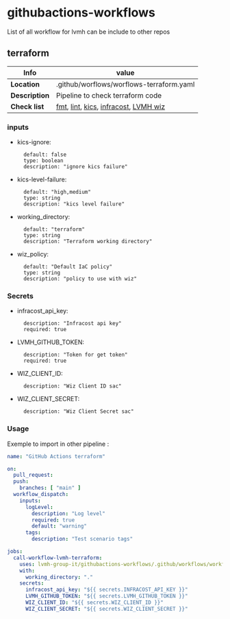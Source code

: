 # githubactions-workflows

List of all workflow for lvmh can be include to other repos

## terraform

| Info | value |
|--------------|------------------------------------------|
| **Location** | .github/worflows/worflows-terraform.yaml |
| **Description** | Pipeline to check terraform code |
| **Check list** | [fmt](https://developer.hashicorp.com/terraform/cli/commands/fmt), [lint](https://github.com/terraform-linters/tflint), [kics](https://github.com/Checkmarx/kics-github-action), [infracost](https://www.infracost.io/), [LVMH wiz](https://www.wiz.io/)

### inputs
- kics-ignore:

        default: false
        type: boolean
        description: "ignore kics failure"
- kics-level-failure:

        default: "high,medium"
        type: string
        description: "kics level failure"
- working_directory:

        default: "terraform"
        type: string
        description: "Terraform working directory"
- wiz_policy:

        default: "Default IaC policy"
        type: string
        description: "policy to use with wiz" 

### Secrets

- infracost_api_key:

        description: "Infracost api key"
        required: true

- LVMH_GITHUB_TOKEN:

        description: "Token for get token"
        required: true

- WIZ_CLIENT_ID:

        description: "Wiz Client ID sac"

- WIZ_CLIENT_SECRET:

        description: "Wiz Client Secret sac"

### Usage

Exemple to import in other pipeline :

```yaml
name: "GitHub Actions terraform"

on:
  pull_request:
  push:
    branches: [ "main" ]
  workflow_dispatch:
    inputs:
      logLevel:
        description: "Log level"
        required: true
        default: "warning"
      tags:
        description: "Test scenario tags"

jobs:
  call-workflow-lvmh-terraform:
    uses: lvmh-group-it/githubactions-workflows/.github/workflows/workflows-terraform.yaml@main
    with:
      working_directory: "."
    secrets:
      infracost_api_key: "${{ secrets.INFRACOST_API_KEY }}"
      LVMH_GITHUB_TOKEN: "${{ secrets.LVMH_GITHUB_TOKEN }}"
      WIZ_CLIENT_ID: "${{ secrets.WIZ_CLIENT_ID }}"
      WIZ_CLIENT_SECRET: "${{ secrets.WIZ_CLIENT_SECRET }}"
```